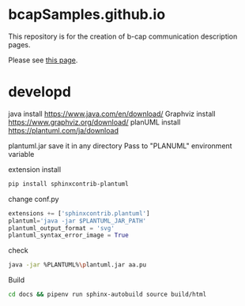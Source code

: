# bcapSamples.github.io

This repository is for the creation of b-cap communication description pages.

Please see [this page](https://shoheikobata.github.io/bcapSamples.github.io/).


# developd

java install https://www.java.com/en/download/ 
Graphviz install https://www.graphviz.org/download/
planUML install https://plantuml.com/ja/download

plantuml.jar save it in any directory
Pass to "PLANUML" environment variable

extension install 

```sh
pip install sphinxcontrib-plantuml
```

change conf.py

```conf.py
extensions += ['sphinxcontrib.plantuml']
plantuml='java -jar $PLANTUML_JAR_PATH'
plantuml_output_format = 'svg'
plantuml_syntax_error_image = True
```

check
```bash
java -jar %PLANTUML%\plantuml.jar aa.pu
```

Build
```sh
cd docs && pipenv run sphinx-autobuild source build/html
```